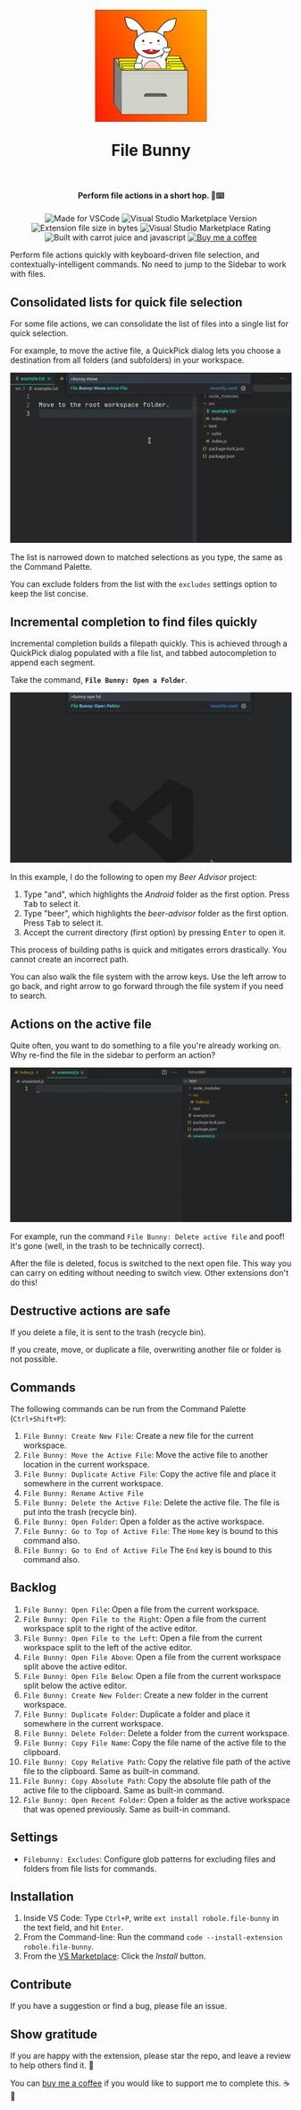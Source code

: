 
<h1 align="center">
  <br>
    <img align="center" src="img/logo.png" width="200">
  <br>
	<br>
  File Bunny
  <br>
  <br>
</h1>
<h4 align="center">Perform file actions in a short hop. 🐰⌨️</h4>

<p align="center">
<img src="https://img.shields.io/static/v1?logo=visual-studio-code&label=made%20for&message=VS%20Code&color=0000ff" alt="Made for VSCode">
<img src="https://img.shields.io/visual-studio-marketplace/v/robole.file-bunny?logo=visual-studio-code&color=ffa500" alt="Visual Studio Marketplace Version">
<img src="https://img.shields.io/static/v1?logo=visual-studio-code&label=size&message=40KB&color=008000"
alt="Extension file size in bytes">
<img src="https://img.shields.io/visual-studio-marketplace/r/robole.file-bunny?logo=visual-studio-code&color=yellow" alt="Visual Studio Marketplace Rating">
<img src="https://img.shields.io/static/v1?label=built%20with&message=carrot%20juice%20%26%20javascript&color=orange" alt="Built with carrot juice and javascript"/>
<a href="https://www.buymeacoffee.com/robole"><img src="https://img.shields.io/badge/Buy%20me%20a%20coffee-$4-orange?logo=buy-me-a-coffee" alt="Buy me a coffee"></a>
</p>

Perform file actions quickly with keyboard-driven file selection, and contextually-intelligent commands. No need to jump to the Sidebar to work with files.

## Consolidated lists for quick file selection

For some file actions, we can consolidate the list of files into a single list for quick selection.

For example, to move the active file, a QuickPick dialog lets you choose a destination from all folders (and subfolders) in your workspace.

![move active file demo](img/move-file.gif)

The list is narrowed down to matched selections as you type, the same as the Command Palette.

You can exclude folders from the list with the `excludes` settings option to keep the list concise.

## Incremental completion to find files quickly

Incremental completion builds a filepath quickly. This is achieved through a QuickPick dialog populated with a file list, and tabbed autocompletion to append each segment.

Take the command, **`File Bunny: Open a Folder`**.

![open folder demo](img/open-folder.gif)

In this example, I do the following to open my *Beer Advisor* project:

1. Type "and", which highlights  the *Android* folder as the first option. Press <kbd>Tab</kbd> to select it.
2. Type "beer", which highlights the *beer-advisor* folder as the first option. Press <kbd>Tab</kbd> to select it.
3. Accept the current directory (first option) by pressing <kbd>Enter</kbd> to open it.

This process of building paths is quick and mitigates errors drastically. You cannot create an incorrect path.

You can also walk the file system with the arrow keys. Use the left arrow to go back, and right arrow to go forward through the file system if you need to search.

## Actions on the active file

Quite often, you want to do something to a file you're already working on. Why re-find the file in the sidebar to perform an action?

![delete active file demo](img/delete-file.gif)

For example, run the command  `File Bunny: Delete active file` and poof! It's gone (well, in the trash to be technically correct).

After the file is deleted, focus is switched to the next open file. This way you can carry on editing without needing to switch view. Other extensions don't do this!

## Destructive actions are safe

If you delete a file, it is sent to the trash (recycle bin).

If you create, move, or duplicate a file, overwriting another file or folder is not possible.

## Commands

The following commands can be run from the Command Palette (`Ctrl+Shift+P`):

1. `File Bunny: Create New File`: Create a new file for the current workspace.
1. `File Bunny: Move the Active File`: Move the active file to another location in the current workspace.
1. `File Bunny: Duplicate Active File`: Copy the active file and place it somewhere in the current workspace.
1. `File Bunny: Rename Active File`
1. `File Bunny: Delete the Active File`: Delete the active file. The file is put into the trash (recycle bin).
1. `File Bunny: Open Folder`: Open a folder as the active workspace.
1. `File Bunny: Go to Top of Active File`: The `Home` key is bound to this command also.
1. `File Bunny: Go to End of Active File` The `End` key is bound to this command also.

## Backlog

1. `File Bunny: Open File`: Open a file from the current workspace.
1. `File Bunny: Open File to the Right`: Open a file from the current workspace split to the right of the active editor.
1. `File Bunny: Open File to the Left`: Open a file from the current workspace split to the left of the active editor.
1. `File Bunny: Open File Above`: Open a file from the current workspace split above the active editor.
1. `File Bunny: Open File Below`: Open a file from the current workspace split below the active editor.
1. `File Bunny: Create New Folder`: Create a new folder in the current workspace.
1. `File Bunny: Duplicate Folder`: Duplicate a folder and place it somewhere in the current workspace.
1. `File Bunny: Delete Folder`: Delete a folder from the current workspace.
1. `File Bunny: Copy File Name`: Copy the file name of the active file to the clipboard.
1. `File Bunny: Copy Relative Path`: Copy the relative file path of the active file to the clipboard. Same as built-in command.
1. `File Bunny: Copy Absolute Path`: Copy the absolute file path of the active file to the clipboard. Same as built-in command.
1. `File Bunny: Open Recent Folder`: Open a folder as the active workspace that was opened previously. Same as built-in command.

## Settings

- `Filebunny: Excludes`: Configure glob patterns for excluding files and folders from file lists for commands.

## Installation

1. Inside VS Code: Type `Ctrl+P`, write `ext install robole.file-bunny` in the text field, and hit `Enter`.
1. From the Command-line: Run the command `code --install-extension robole.file-bunny`.
1. From the [VS Marketplace](https://marketplace.visualstudio.com/items?itemName=robole.file-bunny): Click the _Install_ button.

## Contribute

If you have a suggestion or find a bug, please file an issue.

## Show gratitude

If you are happy with the extension, please star the repo, and leave a review to help others find it. 🌟

You can [buy me a coffee](https://www.buymeacoffee.com/robole) if you would like to support me to complete this. ☕🙏
